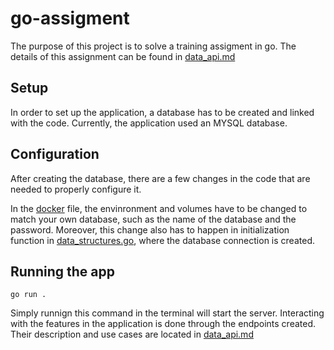 # go-assigment

The purpose of this project is to solve a training assigment in go.
The details of this assignment can be found in [data_api.md](data_api.md)

## Setup

In order to set up the application, a database has to be created and linked with the code. Currently, the application used an MYSQL database.

## Configuration

After creating the database, there are a few changes in the code that are needed to properly configure it.

In the [docker](docker-compose.yml) file, the envinronment and volumes have to be changed to match your own database, such as the name of the database and the password. Moreover, this change also has to happen in initialization function in [data_structures.go](data_structures.go), where the database connection is created.

## Running the app
```console
go run .
```

Simply runnign this command in the terminal will start the server.
Interacting with the features in the application is done through the endpoints created. Their description and use cases are located in [data_api.md](data_api.md)